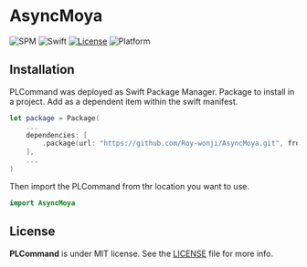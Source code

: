 # AsyncMoya

![SPM](https://img.shields.io/badge/SPM-compatible-brightgreen.svg)
![Swift](https://img.shields.io/badge/Swift-6.0-orange.svg)
[![License](https://img.shields.io/github/license/pelagornis/PLCommand)](https://github.com/pelagornis/PLCommand/blob/main/LICENSE)
![Platform](https://img.shields.io/badge/platforms-macOS%2010.5-red)


## Installation
PLCommand was deployed as Swift Package Manager. Package to install in a project. Add as a dependent item within the swift manifest.
```swift
let package = Package(
    ...
    dependencies: [
        .package(url: "https://github.com/Roy-wonji/AsyncMoya.git", from: "1.0.0")
    ],
    ...
)
```
Then import the PLCommand from thr location you want to use.

```swift
import AsyncMoya
```


## License
**PLCommand** is under MIT license. See the [LICENSE](LICENSE) file for more info.
